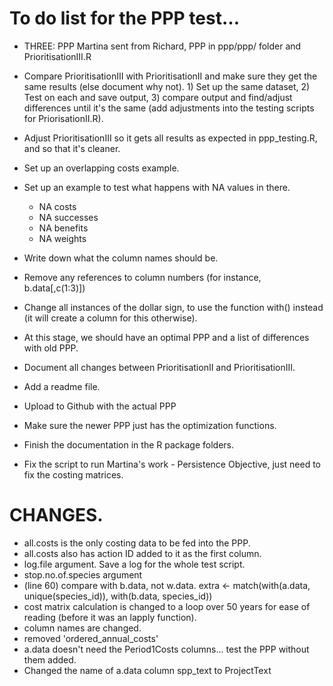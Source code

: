 # To do list for the PPP test... 
- THREE: PPP Martina sent from Richard, PPP in ppp/ppp/ folder and PrioritisationIII.R 
- Compare PrioritisationIII with PrioritisationII and make sure they get the same results (else document why not). 1) Set up the same dataset, 2) Test on each and save output, 3) compare output and find/adjust differences until it's the same (add adjustments into the testing scripts for PriorisationII.R).  
- Adjust PrioritisationIII so it gets all results as expected in ppp_testing.R, and so that it's cleaner.  
- Set up an overlapping costs example.  
- Set up an example to test what happens with NA values in there.  
  - NA costs
  - NA successes
  - NA benefits
  - NA weights
- Write down what the column names should be.  
- Remove any references to column numbers (for instance, b.data[,c(1:3)])
- Change all instances of the dollar sign, to use the function with() instead (it will create a column for this otherwise).  
- At this stage, we should have an optimal PPP and a list of differences with old PPP.  
- Document all changes between PrioritisationII and PrioritisationIII.  

- Add a readme file.  
- Upload to Github with the actual PPP
- Make sure the newer PPP just has the optimization functions.  
- Finish the documentation in the R package folders.  
- Fix the script to run Martina's work - Persistence Objective, just need to fix the costing matrices.  

# CHANGES.  
- all.costs is the only costing data to be fed into the PPP.  
- all.costs also has action ID added to it as the first column.  
- log.file argument.  Save a log for the whole test script.  
- stop.no.of.species argument
- (line 60) compare with b.data, not w.data.  extra <- match(with(a.data, unique(species_id)), with(b.data, species_id))
- cost matrix calculation is changed to a loop over 50 years for ease of reading (before it was an lapply function).  
- column names are changed.  
- removed 'ordered_annual_costs'
- a.data doesn't need the Period1Costs columns... test the PPP without them added.  
- Changed the name of a.data column spp_text to ProjectText
